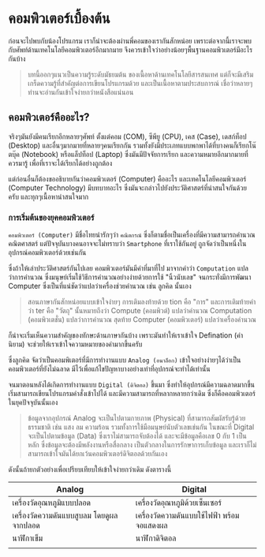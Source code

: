 ---
---

# คอมพิวเตอร์เบื้องต้น

ก่อนจะไปพบกับน้องโปรแกรม เราก็น่าจะต้องผ่านพี่คอมของเรากันสักหน่อย เพราะต่อจากนี้เราจะพบกับศัพท์ด้านเทคโนโลยีคอมพิวเตอร์อีกมากมาย จึงควรเข้าใจว่าอย่างน้อยๆพื้นฐานคอมพิวเตอร์มีอะไรกันบ้าง

> บทนี้ออกๆแนวเป็นความรู้ระดับมัธยมต้น ของเนื้อหาด้านเทคโนโลยีสารสนเทศ แต่ก็จะมีเสริมเกร็ดความรู้ที่สำคัญต่อการเขียนโปรแกรมด้วย และเป็นเนื้อหาตามประสบการณ์ เชื่อว่าหลายๆท่านจะอ่านกันเข้าใจง่ายกว่าหนังสือแน่นอน

## คอมพิวเตอร์คืออะไร?

จริงๆมันยังมีคนเรียกอีกหลายๆศัพท์ ตั้งแต่คอม (COM), ซีพียู (CPU), เคส (Case), เดสก์ท็อป (Desktop) และอื่นๆมากมายที่หลายๆคนเรียกกัน รวมทั้งยังมีประเภทแบบพกพาได้ที่บางคนก็เรียกโน๊ตบุ๊ค (Notebook) หรือแล็ปท็อป (Laptop) ซึ่งมันมีปัจจัยการเรียก และความหมายอีกมากมายที่ควรมารู้ เพื่อที่เราจะได้เรียกได้อย่างถูกต้อง

แต่ก่อนอื่นก็ต้องขออธิบายกันว่าคอมพิวเตอร์ (Computer) คืออะไร และเทคโนโลยีคอมพิวเตอร์ (Computer Technology) มีบทบาทอะไร ซึ่งมันจะกล่าวไปยังประวัติศาสตร์ที่น่าสนใจกันด้วยครับ และทุกๆเนื้อหาน่าสนใจมาก

### การเริ่มต้นของยุคคอมพิวเตอร์

`คอมพิวเตอร์ (Computer)` มีชื่อไทยน่ารักๆว่า `คณิตกรณ์` ซึ่งก็ตามชื่อเป็นเครื่องที่มีความสามารถคำนวณคณิตศาสตร์ แต่ปัจจุบันบางคนอาจจะไม่ทราบว่า `Smartphone` ที่เราใช้กันอยู่ ถูกจัดว่าเป็นหนึ่งในอุปกรณ์คอมพิวเตอร์ด้วยเช่นกัน

ซึ่งถ้าให้เล่าประวัติศาสตร์กันไปเลย คอมพิวเตอร์มันมีคำที่มาที่ไป มาจากคำว่า `Computation` แปลว่าการคำนวณ ซึ่งมนุษย์เริ่มใช้วิธีการคำนวณอย่างง่ายด้วยการใช้ "นิ้วนับเลข" จนกระทั่งมีการพัฒนา Computer ซึ่งเป็นที่แน่ชัดว่าแปลว่าเครื่องช่วยคำนวณ เช่น ลูกคิด นั้นเอง

> สอนภาษากันสักหน่อยแบบเข้าใจง่ายๆ การเติมลงท้ายด้วย tion คือ "การ" และการเติมท้ายคำว่า ter คือ "วัตถุ" นั้นหมายถึงว่า Compute (คอมพิวต์) แปลว่าคำนวณ Computation (คอมพิวเตชั่น) แปลว่าการคำนวณ สุดท้าย Computer (คอมพิวเตอร์) แปลว่าเครื่องคำนวณ

ก็น่าจะเริ่มเห็นความสำคัญของทักษะด้านภาษากันบ้าง เพราะมันทำให้เราเข้าใจ Defination (คำนิยาม) จะช่วยให้เราเข้าใจความหมายของคำมากขึ้นครับ

ซึ่งลูกคิด จัดว่าเป็นคอมพิเตอร์ที่มีการทำงานแบบ `Analog (อนาล็อก)` เข้าใจอย่างง่ายๆได้ว่าเป็นคอมพิวเตอร์ที่ยังไม่ฉลาด มีไว้เพื่อแก้ไขปัญหาบางอย่างเท่าที่อุปกรณ์จะทำได้เท่านั้น

จนมาตอนหลังได้เกิดการทำงานแบบ `Digital (ดิจิตอล)` ขึ้นมา ซึ่งทำให้อุปกรณ์มีความฉลาดมากขึ้น เริ่มสามารถเขียนโปรแกรมคำสั่งเข้าไปได้ และมีความสามารถที่หลากหลายกว่าเดิม ซึ่งก็คือคอมพิวเตอร์ในยุคปัจจุบันนั้นเอง

> ข้อมูลจากอุปกรณ์ Analog จะเป็นไปตามกายภาพ (Physical) ที่สามารถสัมผัสรับรู้ด้วยธรรมชาติ เช่น แสง ลม ความร้อน รวมทั้งการใช้มือมนุษย์นับตัวเลขเช่นกัน ในขณะที่ Digital จะเป็นไปตามข้อมูล (Data) ซึ่งเราไม่สามารถจับต้องได้ และจะมีข้อมูลคือเลข 0 กับ 1 เป็นหลัก ซึ่งข้อมูลจะต้องมีพลังงานหรือสื่อกลาง เป็นตัวกลางในการรักษาการเก็บข้อมูล และเราก็ไม่สามารถเข้าใจมันได้ยกเว้นคอมพิวเตอร์ดิจิตอลด้วยกันเอง

ดังนั้นถ้ายกตัวอย่างเพื่อเปรียบเทียบให้เข้าใจง่ายกว่าเดิม ดังตารางนี้

|Analog|Digital|
|---|---|
|เครื่องวัดอุณหภูมิแบบปลอด|เครื่องวัดอุณหภูมิด้วยเซ็นเซอร์|
|เครื่องวัดความดันแบบสูบลม โดยดูผลจากปลอด|เครื่องวัดความดันแบบใช้ไฟฟ้า พร้อมจอแสดงผล|
|นาฬิกาเข็ม|นาฬิกาดิจิตอล|
|||
